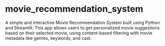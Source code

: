 # movie_recommendation_system
A simple and interactive Movie Recommendation System built using Python and Streamlit. This app allows users to get personalized movie suggestions based on their selected movie, using content-based filtering with movie metadata like genres, keywords, and cast.
